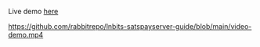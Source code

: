 Live demo [here](lnbits-satspayserver-guide.vercel.app) 

https://github.com/rabbitrepo/lnbits-satspayserver-guide/blob/main/video-demo.mp4
